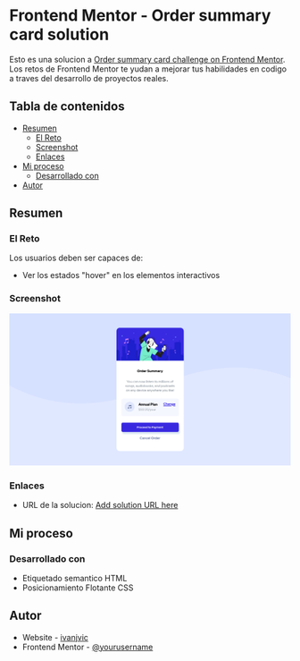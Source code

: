 # Frontend Mentor - Order summary card solution

Esto es una solucion a [Order summary card challenge on Frontend Mentor](https://www.frontendmentor.io/challenges/order-summary-component-QlPmajDUj). Los retos de Frontend Mentor te yudan a mejorar tus habilidades en codigo a traves del desarrollo de proyectos reales. 

## Tabla de contenidos

- [Resumen](#resumen)
  - [El Reto](#reto)
  - [Screenshot](#screenshot)
  - [Enlaces](#links)
- [Mi proceso](#proceso)
  - [Desarrollado con](#desarrollo)
- [Autor](#autor)

<a name="resumen"></a>
## Resumen 

<a name="reto"></a>
### El Reto

Los usuarios deben ser capaces de:

- Ver los estados "hover" en los elementos interactivos

<a name="screenshot"></a>
### Screenshot

![](./captura_reto1.png)

<a name="links"></a>
### Enlaces

- URL de la solucion: [Add solution URL here](https://your-solution-url.com)

<a name="proceso"></a>
## Mi proceso

<a name="desarrollo"></a>
### Desarrollado con

- Etiquetado semantico HTML
- Posicionamiento Flotante CSS

<a name="autor"></a>
## Autor

- Website - [ivanjvic](https://ivanjvic.github.io/website/)
- Frontend Mentor - [@yourusername](https://www.frontendmentor.io/profile/yourusername)
